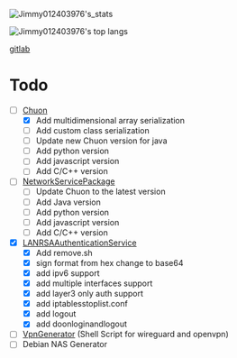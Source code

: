 ![Jimmy012403976's_stats](https://github-readme-stats.vercel.app/api?username=jimmy01240397&show_icons=true&theme=darcula&layout=compact)

![Jimmy012403976's top langs](https://github-readme-stats.vercel.app/api/top-langs/?username=Jimmy01240397&show_icons=true&theme=darcula&layout=compact)

[gitlab](https://gitlab.com/Jimmy01240397)

# Todo
- [ ] [Chuon](https://github.com/Jimmy01240397/Chuon)
  - [x] Add multidimensional array serialization
  - [ ] Add custom class serialization
  - [ ] Update new Chuon version for java 
  - [ ] Add python version
  - [ ] Add javascript version
  - [ ] Add C/C++ version
- [ ] [NetworkServicePackage](https://github.com/Jimmy01240397/NetworkServicePackage)
  - [ ] Update Chuon to the latest version
  - [ ] Add Java version
  - [ ] Add python version
  - [ ] Add javascript version
  - [ ] Add C/C++ version
- [x] [LANRSAAuthenticationService](https://github.com/Jimmy01240397/LANRSAAuthenticationService)
  - [x] Add remove.sh
  - [x] sign format from hex change to base64
  - [x] add ipv6 support
  - [x] add multiple interfaces support
  - [x] add layer3 only auth support
  - [x] add iptablesstoplist.conf
  - [x] add logout
  - [x] add doonloginandlogout
- [ ] [VpnGenerator](https://github.com/Jimmy01240397/VpnGenerator) (Shell Script for wireguard and openvpn)
- [ ] Debian NAS Generator

